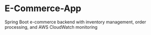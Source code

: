# E-Commerce-App
Spring Boot e-commerce backend with inventory management, order processing, and AWS CloudWatch monitoring
